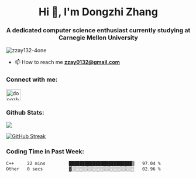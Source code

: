<h1 align="center">Hi 👋, I'm Dongzhi Zhang</h1>
<h3 align="center">A dedicated computer science enthusiast currently studying at Carnegie Mellon University</h3>

<p align="left"> <img src="https://komarev.com/ghpvc/?username=zzay132-4one&label=Profile%20views&color=0e75b6&style=flat" alt="zzay132-4one" /> </p>

- 📫 How to reach me **zzay0132@gmail.com**

### Connect with me:

<p align="left">
<a href="https://linkedin.com/in/dongzhi-zhang-341443256" target="blank"><img align="center" src="https://raw.githubusercontent.com/rahuldkjain/github-profile-readme-generator/master/src/images/icons/Social/linked-in-alt.svg" alt="dongzhi-zhang-341443256" height="30" width="40" /></a>
</p>

### Github Stats:

<p><img src="https://github-readme-stats-git-master-dongzhi-zhangs-projects.vercel.app/api?username=zzay132-4one&count_private=true&show_icons=true&theme=github_dark_dimmed"></p>

[![GitHub Streak](https://github-readme-streak-stats.herokuapp.com?user=zzay132-4one&theme=github-dark-dimmed&hide_longest_streak=true&card_width=467)](https://git.io/streak-stats)

### Coding Time in Past Week:

<!--START_SECTION:waka-->

```txt
C++     22 mins         ████████████████████████▒   97.04 %
Other   0 secs          ▓░░░░░░░░░░░░░░░░░░░░░░░░   02.96 %
```

<!--END_SECTION:waka-->